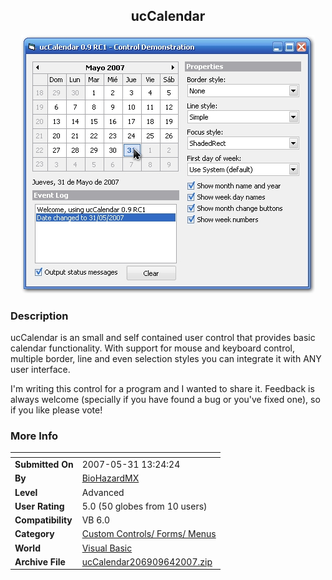 ﻿<div align="center">

## ucCalendar

<img src="PIC200764141584273.jpg">
</div>

### Description

ucCalendar is an small and self contained user control that provides basic calendar functionality. With support for mouse and keyboard control, multiple border, line and even selection styles you can integrate it with ANY user interface.

I'm writing this control for a program and I wanted to share it. Feedback is always welcome (specially if you have found a bug or you've fixed one), so if you like please vote!
 
### More Info
 


<span>             |<span>
---                |---
**Submitted On**   |2007-05-31 13:24:24
**By**             |[BioHazardMX](https://github.com/Planet-Source-Code/PSCIndex/blob/master/ByAuthor/biohazardmx.md)
**Level**          |Advanced
**User Rating**    |5.0 (50 globes from 10 users)
**Compatibility**  |VB 6\.0
**Category**       |[Custom Controls/ Forms/  Menus](https://github.com/Planet-Source-Code/PSCIndex/blob/master/ByCategory/custom-controls-forms-menus__1-4.md)
**World**          |[Visual Basic](https://github.com/Planet-Source-Code/PSCIndex/blob/master/ByWorld/visual-basic.md)
**Archive File**   |[ucCalendar206909642007\.zip](https://github.com/Planet-Source-Code/biohazardmx-uccalendar__1-68741/archive/master.zip)








